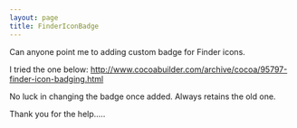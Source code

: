 ```yaml
---
layout: page
title: FinderIconBadge
---
```


Can anyone point me to adding custom badge for  Finder icons.

I tried the one below:
http://www.cocoabuilder.com/archive/cocoa/95797-finder-icon-badging.html

No luck in changing the badge once added. Always retains the old one.

Thank you for the help.....

